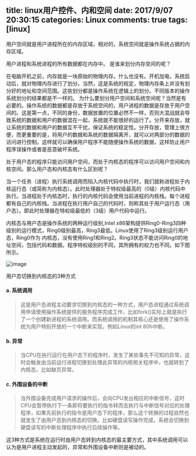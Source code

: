 title: linux用户控件、内和空间
date: 2017/9/07 20:30:15
categories: Linux
comments: true
tags: [linux]
---

用户空间就是用户进程所在的内存区域，相对的，系统空间就是操作系统占据的内存区域。

用户进程和系统进程的所有数据都在内存中。
  是谁来划分内存空间的呢？
  
  在电脑开机之前，内存就是一块原始的物理内存。什么也没有。开机加电，系统启动后，就对物理内存进行了划分。当然，这是系统的规定，物理内存条上并没有划分好的地址和空间范围。这些划分都是操作系统在逻辑上的划分。不同版本的操作系统划分的结果都是不一样的。
  为什么要划分用户空间和系统空间呢？当然是有必要的。操作系统的数据都是存放于系统空间的，用户进程的数据是存放于用户空间的。这是第一点，不同的身份，数据放置的位置必然不一样，否则大混战就会导致系统的数据和用户的数据混在一起，系统就不能很好的运行了。分开来存放，就让系统的数据和用户的数据互不干扰，保证系统的稳定性。分开存放，管理上很方便，而更重要的是，将用户的数据和系统的数据隔离开，就可以对两部分的数据的访问进行控制。这样就可以确保用户程序不能随便操作系统的数据，这样防止用户程序误操作或者是恶意破坏系统。

处于用户态的程序只能访问用户空间，而处于内核态的程序可以访问用户空间和内核空间。那么用户态和内核态有什么区别呢？



当一个任务（进程）执行系统调用而陷入内核代码中执行时，我们就称进程处于内核运行态（或简称为内核态）。此时处理器处于特权级最高的（0级）内核代码中执行。当进程处于内核态时，执行的内核代码会使用当前进程的内核栈。每个进程都有自己的内核栈。当进程在执行用户自己的代码时，则称其处于用户运行态（用户态）。即此时处理器在特权级最低的（3级）用户代码中运行。



内核态与用户态是操作系统的两种运行级别,Intel x86架构提供Ring0-Ring3四种级别的运行模式，Ring0级别最高，Ring3最低。Linux使用了Ring3级别运行用户态，Ring0作为 内核态，没有使用Ring1和Ring2。Ring3状态不能访问Ring0的地址空间，包括代码和数据。程序特权级别的不同，其所拥有的权力也不同。如下图所示。


![image](https://img-blog.csdn.net/20170610171008637?watermark/2/text/aHR0cDovL2Jsb2cuY3Nkbi5uZXQvcXFfMzQyMjg1NzA=/font/5a6L5L2T/fontsize/400/fill/I0JBQkFCMA==/dissolve/70/gravity/Center)



用户态切换到内核态的3种方式

#### a. 系统调用

> 这是用户态进程主动要求切换到内核态的一种方式，用户态进程通过系统调用申请使用操作系统提供的服务程序完成工作，比如fork()实际上就是执行了一个创建新进程的系统调用。而系统调用的机制其核心还是使用了操作系统为用户特别开放的一个中断来实现，例如Linux的int 80h中断。

#### b. 异常

> 当CPU在执行运行在用户态下的程序时，发生了某些事先不可知的异常，这时会触发由当前运行进程切换到处理此异常的内核相关程序中，也就转到了内核态，比如缺页异常。

#### c. 外围设备的中断

> 当外围设备完成用户请求的操作后，会向CPU发出相应的中断信号，这时CPU会暂停执行下一条即将要执行的指令转而去执行与中断信号对应的处理程序，如果先前执行的指令是用户态下的程序，那么这个转换的过程自然也就发生了由用户态到内核态的切换。比如硬盘读写操作完成，系统会切换到硬盘读写的中断处理程序中执行后续操作等。

这3种方式是系统在运行时由用户态转到内核态的最主要方式，其中系统调用可以认为是用户进程主动发起的，异常和外围设备中断则是被动的。